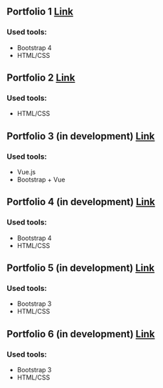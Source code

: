 ## Portfolio 1 [Link](https://floodgreenmouse.github.io/portfolio1)

### Used tools:
- Bootstrap 4
- HTML/CSS
## Portfolio 2 [Link](https://floodgreenmouse.github.io/portfolio2)

### Used tools:
- HTML/CSS
## Portfolio 3 (in development) [Link](https://floodgreenmouse.github.io/portfolio3)

### Used tools:
- Vue.js
- Bootstrap + Vue
## Portfolio 4 (in development) [Link](https://floodgreenmouse.github.io/portfolio4)

### Used tools:
- Bootstrap 4
- HTML/CSS

## Portfolio 5 (in development) [Link](https://floodgreenmouse.github.io/portfolio5)

### Used tools:
- Bootstrap 3
- HTML/CSS

## Portfolio 6 (in development) [Link](https://floodgreenmouse.github.io/portfolio6)

### Used tools:
- Bootstrap 3
- HTML/CSS